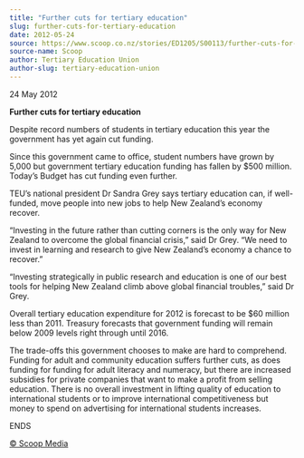```yaml
---
title: "Further cuts for tertiary education"
slug: further-cuts-for-tertiary-education
date: 2012-05-24
source: https://www.scoop.co.nz/stories/ED1205/S00113/further-cuts-for-tertiary-education.htm
source-name: Scoop
author: Tertiary Education Union
author-slug: tertiary-education-union
---
```


<p>24 May 2012</p>

<p><b>Further cuts for tertiary
education</b></p>

<p>Despite record numbers of students in
tertiary education this year the government has yet again
cut funding.</p>

<p>Since this government came to office, student
numbers have grown by 5,000 but government tertiary
education funding has fallen by $500 million. Today’s
Budget has cut funding even further.</p>

<p>TEU’s national
president Dr Sandra Grey says tertiary education can, if
well-funded, move people into new jobs to help New
Zealand’s economy recover.</p>

<p>“Investing in the future
rather than cutting corners is the only way for New Zealand
to overcome the global financial crisis,” said Dr Grey.
“We need to invest in learning and research to give New
Zealand’s economy a chance to recover.”</p>

<p>“Investing
strategically in public research and education is one of our
best tools for helping New Zealand climb above global
financial troubles,” said Dr Grey.</p>

<p>Overall tertiary
education expenditure for 2012 is forecast to be $60 million
less than 2011. Treasury forecasts that government funding
will remain below 2009 levels right through until
2016.</p>

<p>The trade-offs this government chooses to make are
hard to comprehend. Funding for adult and community
education suffers further cuts, as does funding for funding
for adult literacy and numeracy, but there are increased
subsidies for private companies that want to make a profit
from selling education. There is no overall investment in
lifting quality of education to international students or to
improve international competitiveness but money to spend on
advertising for international students
increases.</p>

<p>ENDS
</p>

<p>
<a href="http://www.scoop.co.nz/about/terms.html" target="_blank"><span>© Scoop Media</span></a>
         </p>
